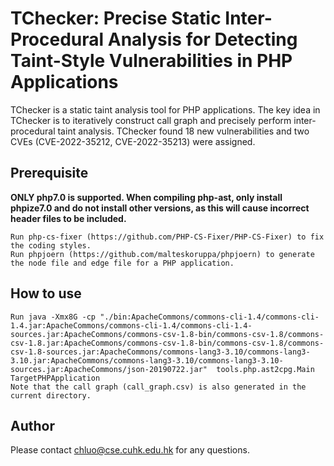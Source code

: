 # TChecker: Precise Static Inter-Procedural Analysis for Detecting Taint-Style Vulnerabilities in PHP Applications

TChecker is a static taint analysis tool for PHP applications. The key idea in TChecker is to iteratively construct call graph and precisely perform inter-procedural taint analysis. TChecker found 18 new vulnerabilities and two CVEs (CVE-2022-35212, CVE-2022-35213) were assigned.

## Prerequisite

**ONLY php7.0 is supported. When compiling php-ast, only install phpize7.0 and do not install other versions, as this will cause incorrect header files to be included.**

~~~~~~{.sh}
Run php-cs-fixer (https://github.com/PHP-CS-Fixer/PHP-CS-Fixer) to fix the coding styles.
Run phpjoern (https://github.com/malteskoruppa/phpjoern) to generate the node file and edge file for a PHP application.
~~~~~~

## How to use

~~~~~~{.sh}
Run java -Xmx8G -cp "./bin:ApacheCommons/commons-cli-1.4/commons-cli-1.4.jar:ApacheCommons/commons-cli-1.4/commons-cli-1.4-sources.jar:ApacheCommons/commons-csv-1.8-bin/commons-csv-1.8/commons-csv-1.8.jar:ApacheCommons/commons-csv-1.8-bin/commons-csv-1.8/commons-csv-1.8-sources.jar:ApacheCommons/commons-lang3-3.10/commons-lang3-3.10.jar:ApacheCommons/commons-lang3-3.10/commons-lang3-3.10-sources.jar:ApacheCommons/json-20190722.jar"  tools.php.ast2cpg.Main TargetPHPApplication
Note that the call graph (call_graph.csv) is also generated in the current directory.
~~~~~~

## Author
Please contact chluo@cse.cuhk.edu.hk for any questions.
